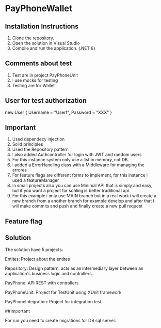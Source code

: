 # PayPhoneWallet

## Installation Instructions

1. Clone the repository.
2. Open the solution in Visual Studio
3. Compile and run the application.  (.NET 8)



## Comments about test

1. Test are in project PayPhoneUnit
2. I use mocks for testing
3. Testing are for Wallet

## User for test authorization

new User { Username = "User1", Password = "XXX" }

## Important

1. Used dependecy injection
2. Solid principles 
3. Used the Repository pattern
4. I also added Authcontroller for login with JWT and random users
5. For this instance system only use a list in memory, not DB.
6. I added a ErrorHandling class with a Middleware for managing the errores
7. For feature flags are different forms to implement, for this instance i used a featureManager
8. In small projects also you can use Minimal API that is simply and easy, but if you want a project for scaling is better traditional api
9. For this example i only use MAIN branch but in a real work i will create a new branch from a another branch for example develop and after that i will make commits and push and finally create a new pull request

## Feature flag 



## Solution

The solution have 5 projects: 

Entites: Project about the entites

Repository: Design pattern, acts as an intermediary layer between an application's business logic and controllers.

PayPhone: API REST with controllers

PayPhoneUnit: Project for TestUnit using XUnit framework

PayPhoneIntegration: Project for integration test 

##Important

For run you need to create migrations for DB sql server.



   
